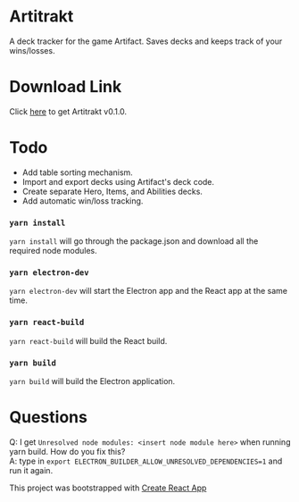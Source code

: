 # Artitrakt

A deck tracker for the game Artifact.
Saves decks and keeps track of your wins/losses.

# Download Link

Click [here](https://github.com/amagana8/artitrakt/releases/download/0.1.0/artitrakt.app.zip) to get Artitrakt v0.1.0.

# Todo
* Add table sorting mechanism.
* Import and export decks using Artifact's deck code.
* Create separate Hero, Items, and Abilities decks.
* Add automatic win/loss tracking.

### `yarn install`
```yarn install``` will go through the package.json and download all the required node modules.

### `yarn electron-dev`

```yarn electron-dev``` will start the Electron app and the React app at the same time.

### `yarn react-build`

```yarn react-build``` will build the React build.

### `yarn build`

```yarn build``` will build the Electron application.

# Questions

Q: I get ```Unresolved node modules: <insert node module here>``` when running yarn build. How do you fix this?<br/>
A: type in ```export ELECTRON_BUILDER_ALLOW_UNRESOLVED_DEPENDENCIES=1``` and run it again.


This project was bootstrapped with [Create React App](https://github.com/facebook/create-react-app)
